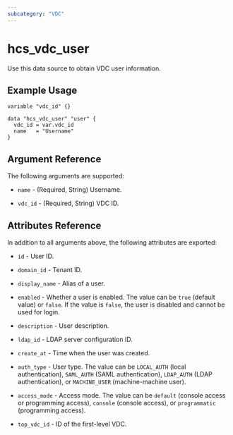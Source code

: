 ```yaml
---
subcategory: "VDC"
---
```


# hcs_vdc_user

Use this data source to obtain VDC user information.

## Example Usage

```hcl
variable "vdc_id" {}

data "hcs_vdc_user" "user" {
  vdc_id = var.vdc_id
  name   = "Username"
}
```

## Argument Reference

The following arguments are supported:

* `name` - (Required, String) Username.

* `vdc_id` - (Required, String) VDC ID.

## Attributes Reference

In addition to all arguments above, the following attributes are exported:

* `id` - User ID.

* `domain_id` - Tenant ID.

* `display_name` - Alias of a user.

* `enabled` - Whether a user is enabled. The value can be `true` (default value) or `false`. If the value is `false`,
  the user is disabled and cannot be used for login.

* `description` - User description.

* `ldap_id` - LDAP server configuration ID.

* `create_at` - Time when the user was created.

* `auth_type` - User type. The value can be `LOCAL_AUTH` (local authentication), `SAML_AUTH` (SAML authentication),
  `LDAP_AUTH` (LDAP authentication), or `MACHINE_USER` (machine-machine user).

* `access_mode` - Access mode. The value can be `default` (console access or programming access), `console` (console
  access), or `programmatic` (programming access).

* `top_vdc_id` - ID of the first-level VDC.
